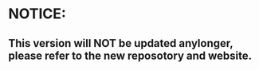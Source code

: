 # **NOTICE:**
## This version will **NOT** be updated anylonger, please refer to the new reposotory and website.
